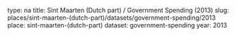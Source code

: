 type: na
title: Sint Maarten (Dutch part) / Government Spending (2013)
slug: places/sint-maarten-(dutch-part)/datasets/government-spending/2013
place: sint-maarten-(dutch-part)
dataset: government-spending
year: 2013
